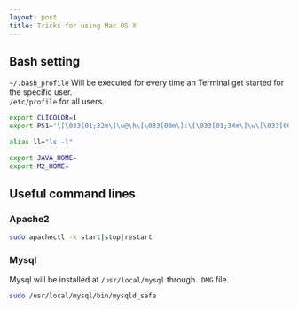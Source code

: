```yaml
---
layout: post
title: Tricks for using Mac OS X
---
```


## Bash setting
`~/.bash_profile` Will be executed for every time an Terminal get started for the specific user.  
`/etc/profile` for all users.

~~~bash
export CLICOLOR=1
export PS1='\[\033[01;32m\]\u@\h\[\033[00m\]:\[\033[01;34m\]\w\[\033[00m\]\$ '

alias ll="ls -l"

export JAVA_HOME=
export M2_HOME=
~~~

## Useful command lines

### Apache2 
~~~bash
sudo apachectl -k start|stop|restart
~~~

### Mysql
Mysql will be installed at `/usr/local/mysql` through `.DMG` file.

~~~bash
sudo /usr/local/mysql/bin/mysqld_safe
~~~
